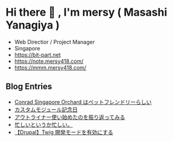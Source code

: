 # Hi there 👋 , I'm mersy ( Masashi Yanagiya )

- Web Directior / Project Manager
- Singapore
- https://bit-part.net
- https://note.mersy418.com/
- https://mmm.mersy418.com/

## Blog Entries
<!-- BLOG-POST-LIST:START -->
- [Conrad Singapore Orchard はペットフレンドリーらしい](https://mersy.hatenablog.com/entry/2024/11/13/061145)
- [カスタムモジュール記念日](https://mersy.hatenablog.com/entry/2024/11/12/180000)
- [アウトライナー使い始めたのを振り返ってみる](https://mersy.hatenablog.com/entry/2024/11/11/044332)
- [忙しいというか忙しい。](https://mersy.hatenablog.com/entry/2024/11/07/213711)
- [【Drupal】Twig 開発モードを有効にする](https://zenn.dev/mersy/articles/4dfda87a4e5dec)
<!-- BLOG-POST-LIST:END -->
